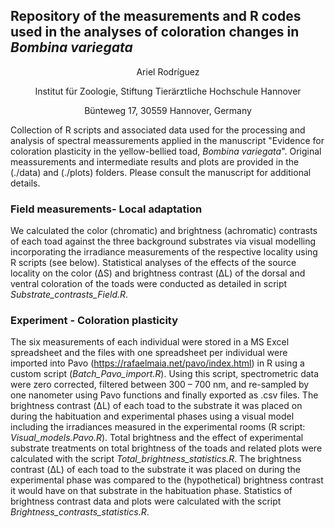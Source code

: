 ## Repository of the measurements and R codes used in the analyses of coloration changes in *Bombina variegata*

<p align="center"> 
  Ariel Rodríguez
  <p align="center">
  Institut für Zoologie, Stiftung Tierärztliche Hochschule Hannover
  <p align="center">
  Bünteweg 17, 30559 Hannover, Germany
<p>




Collection of R scripts and associated data used for the processing and analysis of spectral meassurements applied in the manuscript "Evidence for coloration plasticity in the yellow-bellied toad, *Bombina variegata*". Original meassurements and intermediate results and plots are provided in the (./data) and (./plots) folders. Please consult the manuscript for additional details.


### Field measurements- Local adaptation

We calculated the color (chromatic) and brightness (achromatic) contrasts of each toad against the three background substrates via visual modelling incorporating the irradiance measurements of the respective locality using R scripts (see below). Statistical analyses of the effects of the source locality on the color (ΔS) and brightness contrast (ΔL) of the dorsal and ventral coloration of the toads were conducted as detailed in script *Substrate_contrasts_Field.R*.

### Experiment - Coloration plasticity

The six measurements of each individual were stored in a MS Excel spreadsheet and the files with one spreadsheet per individual were imported into Pavo (https://rafaelmaia.net/pavo/index.html) in R using a custom script (*Batch_Pavo_import.R*). Using this script, spectrometric data were zero corrected, filtered between 300 – 700 nm, and re-sampled by one nanometer using Pavo functions and finally exported as .csv files. The brightness contrast (ΔL) of each toad to the substrate it was placed on during the habituation and experimental phases using a visual model including the irradiances measured in the experimental rooms (R script: *Visual_models.Pavo.R*). Total brightness and the effect of experimental substrate treatments on total brightness of the toads and related plots were calculated with the script *Total_brightness_statistics.R*. The brightness contrast (ΔL) of each toad to the substrate it was placed on during the experimental phase was compared to the (hypothetical) brightness contrast it would have on that substrate in the habituation phase. Statistics of brightness contrast data and plots were calculated with the script *Brightness_contrasts_statistics.R*.
